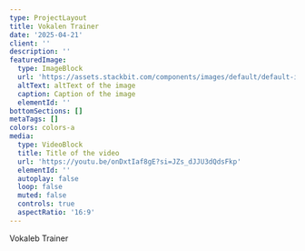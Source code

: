 ```yaml
---
type: ProjectLayout
title: Vokalen Trainer
date: '2025-04-21'
client: ''
description: ''
featuredImage:
  type: ImageBlock
  url: 'https://assets.stackbit.com/components/images/default/default-image.png'
  altText: altText of the image
  caption: Caption of the image
  elementId: ''
bottomSections: []
metaTags: []
colors: colors-a
media:
  type: VideoBlock
  title: Title of the video
  url: 'https://youtu.be/onDxtIaf8gE?si=JZs_dJJU3dQdsFkp'
  elementId: ''
  autoplay: false
  loop: false
  muted: false
  controls: true
  aspectRatio: '16:9'
---
```

Vokaleb Trainer


